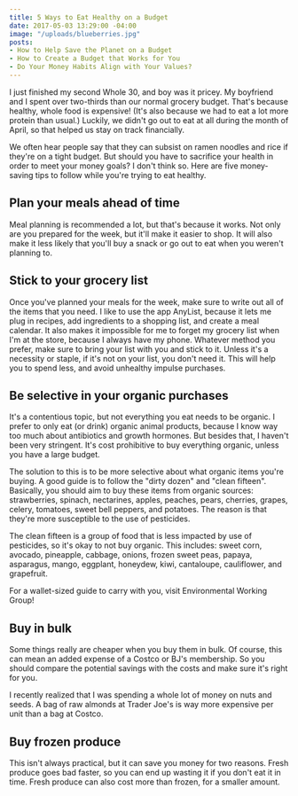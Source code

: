 ```yaml
---
title: 5 Ways to Eat Healthy on a Budget
date: 2017-05-03 13:29:00 -04:00
image: "/uploads/blueberries.jpg"
posts:
- How to Help Save the Planet on a Budget
- How to Create a Budget that Works for You
- Do Your Money Habits Align with Your Values?
---
```


I just finished my second Whole 30, and boy was it pricey. My boyfriend and I spent over two-thirds than our normal grocery budget. That's because healthy, whole food is expensive! (It's also because we had to eat a lot more protein than usual.) Luckily, we didn't go out to eat at all during the month of April, so that helped us stay on track financially.

We often hear people say that they can subsist on ramen noodles and rice if they're on a tight budget. But should you have to sacrifice your health in order to meet your money goals? I don't think so. Here are five money-saving tips to follow while you're trying to eat healthy.

## Plan your meals ahead of time

Meal planning is recommended a lot, but that's because it works. Not only are you prepared for the week, but it'll make it easier to shop. It will also make it less likely that you'll buy a snack or go out to eat when you weren't planning to.

## Stick to your grocery list

Once you've planned your meals for the week, make sure to write out all of the items that you need. I like to use the app AnyList, because it lets me plug in recipes, add ingredients to a shopping list, and create a meal calendar. It also makes it impossible for me to forget my grocery list when I'm at the store, because I always have my phone. Whatever method you prefer, make sure to bring your list with you and stick to it. Unless it's a necessity or staple, if it's not on your list, you don't need it. This will help you to spend less, and avoid unhealthy impulse purchases. 

## Be selective in your organic purchases

It's a contentious topic, but not everything you eat needs to be organic. I prefer to only eat (or drink) organic animal products, because I know way too much about antibiotics and growth hormones. But besides that, I haven't been very stringent. It's cost prohibitive to buy everything organic, unless you have a large budget. 

The solution to this is to be more selective about what organic items you're buying. A good guide is to follow the "dirty dozen" and "clean fifteen". Basically, you should aim to buy these items from organic sources: strawberries, spinach, nectarines, apples, peaches, pears, cherries, grapes, celery, tomatoes, sweet bell peppers, and potatoes. The reason is that they're more susceptible to the use of pesticides. 

The clean fifteen is a group of food that is less impacted by use of pesticides, so it's okay to not buy organic. This includes: sweet corn, avocado, pineapple, cabbage, onions, frozen sweet peas, papaya, asparagus, mango, eggplant, honeydew, kiwi, cantaloupe, cauliflower, and grapefruit.

For a wallet-sized guide to carry with you, visit Environmental Working Group!

## Buy in bulk

Some things really are cheaper when you buy them in bulk. Of course, this can mean an added expense of a Costco or BJ's membership. So you should compare the potential savings with the costs and make sure it's right for you.

I recently realized that I was spending a whole lot of money on nuts and seeds. A bag of raw almonds at Trader Joe's is way more expensive per unit than a bag at Costco.

## Buy frozen produce

This isn't always practical, but it can save you money for two reasons. Fresh produce goes bad faster, so you can end up wasting it if you don't eat it in time. Fresh produce can also cost more than frozen, for a smaller amount.